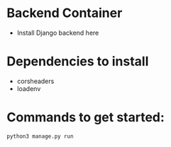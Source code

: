 # Backend Container


- Install Django backend here

# Dependencies to install
- corsheaders
- loadenv

# Commands to get started:
```python3 manage.py run```
